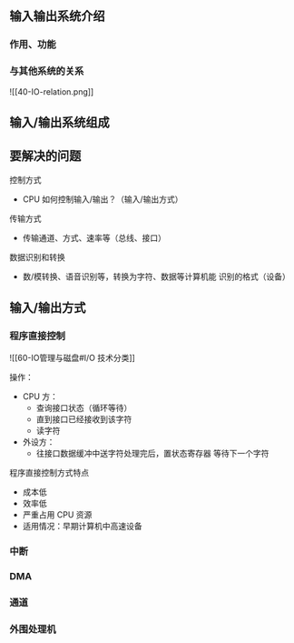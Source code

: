 ## 输入输出系统介绍

### 作用、功能

### 与其他系统的关系

![[40-IO-relation.png]]

## 输入/输出系统组成

## 要解决的问题

控制方式
- CPU 如何控制输入/输出？（输入/输出方式）

传输方式
- 传输通道、方式、速率等（总线、接口）

数据识别和转换
- 数/模转换、语音识别等，转换为字符、数据等计算机能 识别的格式（设备）

## 输入/输出方式

### 程序直接控制

![[60-IO管理与磁盘#I/O 技术分类]]

操作：
- CPU 方：
	- 查询接口状态（循环等待）
	- 直到接口已经接收到该字符
	- 读字符
- 外设方：
	- 往接口数据缓冲中送字符处理完后，置状态寄存器 等待下一个字符

程序直接控制方式特点
- 成本低
- 效率低
- 严重占用 CPU 资源
- 适用情况：早期计算机中高速设备

### 中断

### DMA

### 通道

### 外围处理机